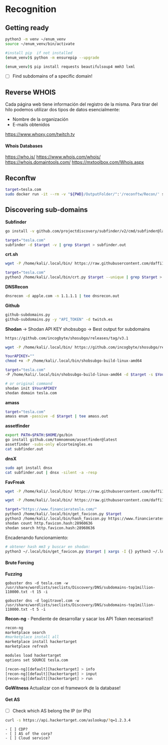 # Recognition

## Getting ready
```bash
python3 -m venv ~/enum_venv
source ~/enum_venv/bin/activate

#install pip  if not installed
(enum_venv)$ python -m ensurepip --upgrade

(enum_venv)$ pip install requests beautifulsoup4 mmh3 lxml
```

- [ ] Find subdomains of a specific domain!


## Reverse WHOIS
Cada página web tiene información del registro de la misma. Para tirar del hilo podemos utilizar dos tipos de datos esencialmente:
- Nombre de la organización
- E-mails obtenidos

https://www.whoxy.com/twitch.tv

#### Whois Databases
https://who.is/
https://www.whois.com/whois/
https://whois.domaintools.com/
https://mxtoolbox.com/Whois.aspx


## Reconftw
```bash
target=tesla.com
sudo docker run -it --rm -v "${PWD}/OutputFolder/":'/reconftw/Recon/' six2dez/reconftw:main -d $tesla -s 
```


## Discovering sub-domains
**Subfinder**
```bash
go install -v github.com/projectdiscovery/subfinder/v2/cmd/subfinder@latest

target="tesla.com"
subfinder -d $target -v | grep $target > subfinder.out
```

**crt.sh**
```bash
wget -P /home/kali/.local/bin/ https://raw.githubusercontent.com/daffi1238/dotfile/refs/heads/main/tools/crt.py

target="tesla.com"
python3 /home/kali/.local/bin/crt.py $target --unique | grep $target > crtpy.out
```

**DNSRecon**
```bash
dnsrecon -d apple.com -n 1.1.1.1 | tee dnsrecon.out
```


**Github**
```bash
github-subdomains.py
github-subdomains.py -y "API_TOKEN" -d twitch.es
```

**Shodan** -> Shodan API KEY
shobsubgo -> Best output for subdomains
```bash
https://github.com/incogbyte/shosubgo/releases/tag/v3.1

wget -P /home/kali/.local/bin/ https://github.com/incogbyte/shosubgo/releases/download/v3.1/shobsubgo-build-linux-amd64

YourAPIKEY=""
chmod +x -P /home/kali/.local/bin/shobsubgo-build-linux-amd64

target="tesla.com"
-P /home/kali/.local/bin/shobsubgo-build-linux-amd64 -d $target -s $YourAPIKEY | tee shobsubgo.out

# or original command
shodan init $YourAPIKEY
shodan domain tesla.com
```



**amass**
```bash
target="tesla.com"
amass enum -passive -d $target | tee amass.out
```

**assetfinder**
```bash
export PATH=$PATH:$HOME/go/bin 
go install github.com/tomnomnom/assetfinder@latest
assetfinder -subs-only elcorteingles.es
cat subfinder.out  
```

**dnsX**
```bash
sudo apt install dnsx
cat subfinder.out | dnsx -silent -a -resp
```


**FavFreak**
```bash
wget -P /home/kali/.local/bin/ https://raw.githubusercontent.com/daffi1238/dotfile/refs/heads/main/tools/get_favicon.py

wget -P /home/kali/.local/bin/ https://raw.githubusercontent.com/daffi1238/dotfile/refs/heads/main/tools/hash_favicon.py

target="https://www.financieratesla.com/"
python3 /home/kali/.local/bin/get_favicon.py $target
python3 /home/kali/.local/bin/hash_favicon.py https://www.financieratesla.com/assets/img/favicon/favicon.ico
shodan count http.favicon.hash:28960636
shodan search http.favicon.hash:28960636
```

Encadenando funcionamiento:
```bash
# obtener hash mm3 y buscar en shodan:
python3 ~/.local/bin/get_favicon.py $target | xargs -I {} python3 ~/.local/bin/hash_favicon.py {} | awk '{print $5}' | xargs -I {} sh -c 'echo {}; shodan count http.favicon.hash:{}'
```




#### Brute Forcing
**Fuzzing**
```
gobuster dns -d tesla.com -w /usr/share/wordlists/seclists/Discovery/DNS/subdomains-top1million-110000.txt -t 15 -i

gobuster dns -d logitravel.com -w /usr/share/wordlists/seclists/Discovery/DNS/subdomains-top1million-110000.txt -t 5 -i
```



**Recon-ng** - Pendiente de desarrollar y sacar los API Token necesarios!!
```bash
recon-ng
marketplace search
#marketplace install all
marketplace install hackertarget
marketplace refresh

modules load hackertarget
options set SOURCE tesla.com

[recon-ng][default][hackertarget] > info
[recon-ng][default][hackertarget] > input
[recon-ng][default][hackertarget] > run
```


**GoWitness**
Actualizar con el framework de la database!




#### Get AS
- [ ] Check which AS belong the IP (or IPs)
```bash
curl -s https://api.hackertarget.com/aslookup/?q=1.2.3.4
```
    - [ ] CDP?
    - [ ] AS of the corp?
    - [ ] Cloud service?



